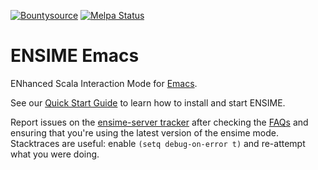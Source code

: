 [![Bountysource](https://www.bountysource.com/badge/tracker?tracker_id=239449)](https://www.bountysource.com/trackers/239449-ensime?utm_source=239449&utm_medium=shield&utm_campaign=TRACKER_BADGE)
[![Melpa Status](http://melpa.milkbox.net/packages/ensime-badge.svg)](http://melpa.milkbox.net/#/ensime)


# ENSIME Emacs

ENhanced Scala Interaction Mode for [Emacs](http://www.gnu.org/software/emacs/).

See our [Quick Start Guide](http://github.com/ensime/ensime-server/wiki/Quick-Start-Guide) to learn how to install and start ENSIME.

Report issues on the [ensime-server tracker](https://github.com/ensime/ensime-server/issues) after checking the [FAQs](https://github.com/ensime/ensime-server/issues?q=label%3AFAQ) and ensuring that you're using the latest version of the ensime mode. Stacktraces are useful: enable `(setq debug-on-error t)` and re-attempt what you were doing.
